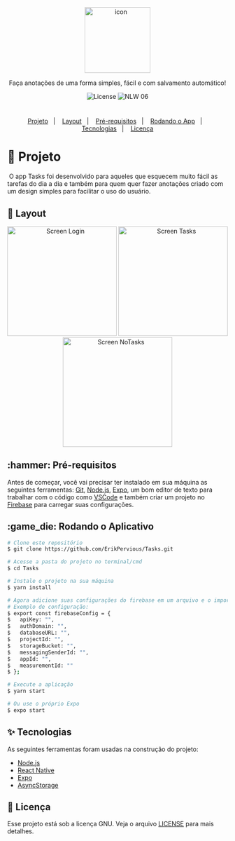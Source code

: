 <div align="center">
  <img border="0" src="https://user-images.githubusercontent.com/51729214/135616514-4384d978-9784-49a9-b51f-323c4550d60f.png" alt="icon" width="150"/>
  <p align="center">Faça anotações de uma forma simples, fácil e com salvamento automático!</p>
  <img alt="License" src="https://img.shields.io/static/v1?label=license&message=MIT&color=FF7F50&labelColor=000000">
  <img src="https://img.shields.io/static/v1?label=Tasks&message=1.0&color=FF7F50&labelColor=000000" alt="NLW 06" />
</div>
<h1></h1>
<p align="center">
  <a href="#title">Projeto</a>&nbsp;&nbsp;&nbsp;|&nbsp;&nbsp;&nbsp; 
  <a href="#preview">Layout</a>&nbsp;&nbsp;&nbsp;|&nbsp;&nbsp;&nbsp;
  <a href="#requisitos">Pré-requisitos</a>&nbsp;&nbsp;&nbsp;|&nbsp;&nbsp;&nbsp;
  <a href="#rodando">Rodando o App</a>&nbsp;&nbsp;&nbsp;|&nbsp;&nbsp;&nbsp;
  <a href="#technologies">Tecnologias</a>&nbsp;&nbsp;&nbsp;|&nbsp;&nbsp;&nbsp; 
  <a href="#license">Licença</a>
</p>
<h1 id="title">📝 Projeto</h1>
<p>&nbsp;O app Tasks foi desenvolvido para aqueles que esquecem muito fácil as tarefas do dia a dia e também para quem quer fazer anotações criado com um design simples para facilitar o uso do usuário.</p>

<h2 id="preview">🔖 Layout</h2>
<div align="center">
  <img alt="Screen Login" title="Screen Login" src="https://user-images.githubusercontent.com/51729214/135618766-010807d1-a7be-4132-a5c5-c912d65ffe35.png" width="250" />
  <img alt="Screen Tasks" title="Screen Tasks" src="https://user-images.githubusercontent.com/51729214/135619343-16942f76-45ae-4d25-a099-9744dc2bcbce.png" width="250" />
  <img alt="Screen NoTasks" title="Screen NoTasks" src="https://user-images.githubusercontent.com/51729214/135619345-c41e4ef1-dcba-4543-b929-24354e342f25.png" width="250" />
</div>

<h2 id="requisitos">:hammer: Pré-requisitos</h2>

Antes de começar, você vai precisar ter instalado em sua máquina as seguintes ferramentas:
[Git](https://git-scm.com), [Node.js](https://nodejs.org/en/), [Expo](https://expo.io/),
um bom editor de texto para trabalhar com o código como [VSCode](https://code.visualstudio.com/)
e também criar um projeto no [Firebase](https://firebase.com/) para carregar suas configurações.

<h2 id="rodando">:game_die: Rodando o Aplicativo</h2>

```bash
# Clone este repositório
$ git clone https://github.com/ErikPervious/Tasks.git

# Acesse a pasta do projeto no terminal/cmd
$ cd Tasks

# Instale o projeto na sua máquina
$ yarn install

# Agora adicione suas configurações do firebase em um arquivo e o importe em ./services/firebase.js
# Exemplo de configuração:
$ export const firebaseConfig = {
$   apiKey: "",
$   authDomain: "",
$   databaseURL: "",
$   projectId: "",
$   storageBucket: "",
$   messagingSenderId: "",
$   appId: "",
$   measurementId: ""
$ };

# Execute a aplicação
$ yarn start

# Ou use o próprio Expo
$ expo start
```

<h2 id="technologies">✨ Tecnologias</h2>

As seguintes ferramentas foram usadas na construção do projeto:

- [Node.js](https://nodejs.org/en/)
- [React Native](https://reactnative.dev/)
- [Expo](https://expo.io)
- [AsyncStorage](https://react-native-async-storage.github.io/async-storage/docs/install/)

<h2 id="license">📄 Licença</h2>

Esse projeto está sob a licença GNU. Veja o arquivo [LICENSE](LICENSE) para mais detalhes.
